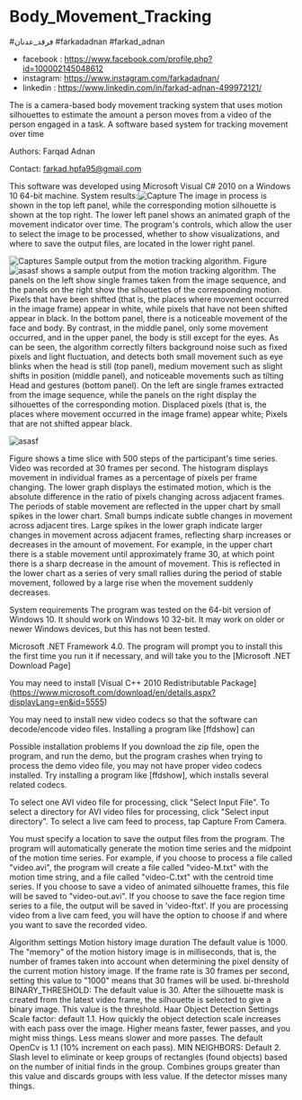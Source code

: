 # Body_Movement_Tracking
#فرقد_عدنان #farkadadnan #farkad_adnan
* facebook : https://www.facebook.com/profile.php?id=100002145048612
* instagram:  https://www.instagram.com/farkadadnan/
* linkedin : https://www.linkedin.com/in/farkad-adnan-499972121/

The   is a camera-based body movement tracking system that uses motion silhouettes to estimate the amount a person moves from a video of the person engaged in a task.
A software based system for tracking movement over time

Authors: Farqad Adnan

Contact: farkad.hpfa95@gmail.com

This software was developed using Microsoft Visual C# 2010 on a Windows 10 64-bit machine.
System results:![Capture](https://user-images.githubusercontent.com/35774039/124921264-e2863480-e000-11eb-82f2-2c5ba7db82a5.JPG)
The image in process is shown in the top left panel, while the corresponding motion silhouette is shown at the top right. The lower left panel shows an animated graph of the movement indicator over time. The program's controls, which allow the user to select the image to be processed, whether to show visualizations, and where to save the output files, are located in the lower right panel.

![Captures](https://user-images.githubusercontent.com/35774039/124921357-faf64f00-e000-11eb-9851-d0e972276bc6.JPG)
Sample output from the motion tracking algorithm.
Figure ![asasf](https://user-images.githubusercontent.com/35774039/124921426-0ea1b580-e001-11eb-8b85-2cf763c5aa0d.JPG)
 shows a sample output from the motion tracking algorithm. The panels on the left show single frames taken from the image sequence, and the panels on the right show the silhouettes of the corresponding motion. Pixels that have been shifted (that is, the places where movement occurred in the image frame) appear in white, while pixels that have not been shifted appear in black. In the bottom panel, there is a noticeable movement of the face and body. By contrast, in the middle panel, only some movement occurred, and in the upper panel, the body is still except for the eyes. As can be seen, the algorithm correctly filters background noise such as fixed pixels and light fluctuation, and detects both small movement such as eye blinks when the head is still (top panel), medium movement such as slight shifts in position (middle panel), and noticeable movements such as tilting Head and gestures (bottom panel).
On the left are single frames extracted from the image sequence, while the panels on the right display the silhouettes of the corresponding motion. Displaced pixels (that is, the places where movement occurred in the image frame) appear white; Pixels that are not shifted appear black.

![asasf](https://user-images.githubusercontent.com/35774039/124921485-1feac200-e001-11eb-92f5-e2e69e566acf.JPG)

Figure shows a time slice with 500 steps of the participant's time series. Video was recorded at 30 frames per second. The histogram displays movement in individual frames as a percentage of pixels per frame changing. The lower graph displays the estimated motion, which is the absolute difference in the ratio of pixels changing across adjacent frames. The periods of stable movement are reflected in the upper chart by small spikes in the lower chart. Small bumps indicate subtle changes in movement across adjacent tires. Large spikes in the lower graph indicate larger changes in movement across adjacent frames, reflecting sharp increases or decreases in the amount of movement. For example, in the upper chart there is a stable movement until approximately frame 30, at which point there is a sharp decrease in the amount of movement. This is reflected in the lower chart as a series of very small rallies during the period of stable movement, followed by a large rise when the movement suddenly decreases.



System requirements
The program was tested on the 64-bit version of Windows 10. It should work on Windows 10 32-bit. It may work on older or newer Windows devices, but this has not been tested.

Microsoft .NET Framework 4.0. The program will prompt you to install this the first time you run it if necessary, and will take you to the [Microsoft .NET Download Page]

You may need to install [Visual C++ 2010 Redistributable Package] (https://www.microsoft.com/download/en/details.aspx?displayLang=en&id=5555)

You may need to install new video codecs so that the software can decode/encode video files. Installing a program like [ffdshow] can

Possible installation problems
If you download the zip file, open the program, and run the demo, but the program crashes when trying to process the demo video file, you may not have proper video codecs installed. Try installing a program like [ffdshow], which installs several related codecs.


To select one AVI video file for processing, click "Select Input File". To select a directory for AVI video files for processing, click "Select input directory". To select a live cam feed to process, tap Capture From Camera.

You must specify a location to save the output files from the program. The program will automatically generate the motion time series and the midpoint of the motion time series. For example, if you choose to process a file called "video.avi", the program will create a file called "video-M.txt" with the motion time string, and a file called "video-C.txt" with the centroid time series. If you choose to save a video of animated silhouette frames, this file will be saved to "video-out.avi". If you choose to save the face region time series to a file, the output will be saved in 'video-ftxt'. If you are processing video from a live cam feed, you will have the option to choose if and where you want to save the recorded video.

Algorithm settings
Motion history image duration
The default value is 1000. The "memory" of the motion history image is in milliseconds, that is, the number of frames taken into account when determining the pixel density of the current motion history image. If the frame rate is 30 frames per second, setting this value to "1000" means that 30 frames will be used.
bi-threshold
BINARY_THRESHOLD: The default value is 30. After the silhouette mask is created from the latest video frame, the silhouette is selected to give a binary image. This value is the threshold.
Haar Object Detection Settings
Scale factor: default 1.1. How quickly the object detection scale increases with each pass over the image. Higher means faster, fewer passes, and you might miss things. Less means slower and more passes. The default OpenCv is 1.1 (10% increment on each pass).
MIN NEIGHBORS: Default 2. Slash level to eliminate or keep groups of rectangles (found objects) based on the number of initial finds in the group. Combines groups greater than this value and discards groups with less value. If the detector misses many things.
